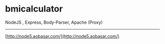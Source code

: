 # bmicalculator

NodeJS , Express, Body-Parser, Apache (Proxy)

---

[http://node5.aobasar.com/](http://node5.aobasar.com/)
